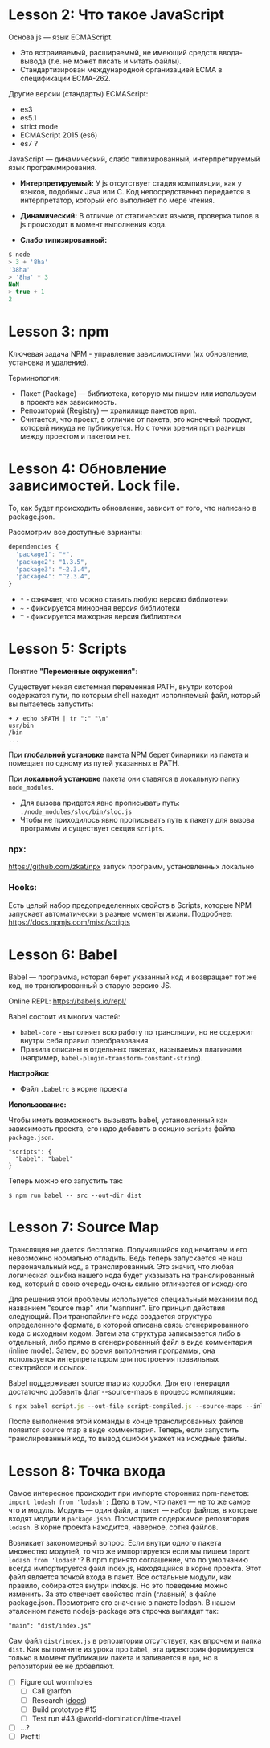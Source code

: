 # Lesson 2: Что такое JavaScript

Основа js — язык ECMAScript.
* Это встраиваемый, расширяемый, не имеющий средств ввода-вывода (т.е. не может писать и читать файлы).
* Стандартизирован международной организацией ECMA в спецификации ECMA-262.

Другие версии (стандарты) ECMAScript:
* es3
* es5.1
* strict mode
* ECMAScript 2015 (es6)
* es7 ?

JavaScript — динамический, слабо типизированный, интерпретируемый язык программирования.

* **Интерпретируемый:**
У js отсутствует стадия компиляции, как у языков, подобных Java или C. Код непосредственно передается в интерпретатор, который его выполняет по мере чтения.

* **Динамический:**
В отличие от статических языков, проверка типов в js происходит в момент выполнения кода.

* **Слабо типизированный:**
```js
$ node
> 3 + '8ha'
'38ha'
> '8ha' * 3
NaN
> true + 1
2
```

# Lesson 3: npm

Ключевая задача NPM - управление зависимостями (их обновление, установка и удаление).

Терминология:
* Пакет (Package) — библиотека, которую мы пишем или используем в проекте как зависимость.
* Репозиторий (Registry) — хранилище пакетов npm.
* Считается, что проект, в отличие от пакета, это конечный продукт, который никуда не публикуется. Но с точки зрения npm разницы между проектом и пакетом нет.

# Lesson 4: Обновление зависимостей. Lock file.

То, как будет происходить обновление, зависит от того, что написано в package.json.

Рассмотрим все доступные варианты:

```js
dependencies {
  'package1': "*",
  'package2': "1.3.5",
  'package3': "~2.3.4",
  'package4': "^2.3.4",
}
```
* `*` - означает, что можно ставить любую версию библиотеки
* `~` - фиксируется минорная версия библиотеки
* `^` - фиксируется мажорная версия библиотеки

# Lesson 5: Scripts

Понятие **"Переменные окружения"**:

Существует некая системная переменная PATH, внутри которой содержатся пути, по которым shell находит исполняемый файл, который вы пытаетесь запустить:
```
➜ ✗ echo $PATH | tr ":" "\n"
usr/bin
/bin
...
```
При **глобальной установке** пакета NPM берет бинарники из пакета и помещает по одному из путей указанных в PATH.

При **локальной установке** пакета они ставятся в локальную папку `node_modules`.
* Для вызова придется явно прописывать путь: `./node_modules/sloc/bin/sloc.js`
* Чтобы не приходилось явно прописывать путь к пакету для вызова программы и существует секция `scripts`.

### npx:
https://github.com/zkat/npx запуск программ, установленных локально

### Hooks:
Есть целый набор предопределенных свойств в Scripts, которые NPM запускает автоматически в разные моменты жизни.
Подробнее: https://docs.npmjs.com/misc/scripts

# Lesson 6: Babel

Babel — программа, которая берет указанный код и возвращает тот же код, но транслированный в старую версию JS.

Online REPL: https://babeljs.io/repl/


Babel состоит из многих частей:
* `babel-core` - выполняет всю работу по трансляции, но не содержит внутри себя правил преобразования
* Правила описаны в отдельных пакетах, называемых плагинами (например, `babel-plugin-transform-constant-string`).

**Настройка:**
* Файл `.babelrc` в корне проекта


**Использование:**

Чтобы иметь возможность вызывать babel, установленный как зависимость проекта, его надо добавить в секцию `scripts` файла `package.json`.

```
"scripts": {
  "babel": "babel"
}
```

Теперь можно его запустить так:
```
$ npm run babel -- src --out-dir dist
```

# Lesson 7: Source Map
Трансляция не дается бесплатно. Получившийся код нечитаем и его невозможно нормально отладить. Ведь теперь запускается не наш первоначальный код, а транслированный. Это значит, что любая логическая ошибка нашего кода будет указывать на транслированный код, который в свою очередь очень сильно отличается от исходного

Для решения этой проблемы используется специальный механизм под названием "source map" или "маппинг". Его принцип действия следующий. При транспайлинге кода создается структура определенного формата, в которой описана связь сгенерированного кода с исходным кодом. Затем эта структура записывается либо в отдельный, либо прямо в сгенерированный файл в виде комментария (inline mode). Затем, во время выполнения программы, она используется интерпретатором для построения правильных стектрейсов и ссылок.

Babel поддерживает source map из коробки. Для его генерации достаточно добавить флаг --source-maps в процесс компиляции:
```js
$ npx babel script.js --out-file script-compiled.js --source-maps --inline
```

После выполнения этой команды в конце транслированных файлов появится source map в виде комментария. Теперь, если запустить транслированный код, то вывод ошибки укажет на исходные файлы.

# Lesson 8: Точка входа

Самое интересное происходит при импорте сторонних npm-пакетов: `import lodash from 'lodash';`
Дело в том, что пакет — не то же самое что и модуль. Модуль — один файл, а пакет — набор файлов, в которые входят модули и `package.json`. Посмотрите содержимое репозитория `lodash`. В корне проекта находится, наверное, сотня файлов.

Возникает закономерный вопрос. Если внутри одного пакета множество модулей, то что же импортируется если мы пишем `import lodash from 'lodash'`?
В npm принято соглашение, что по умолчанию всегда импортируется файл index.js, находящийся в корне проекта. Этот файл является точкой входа в пакет. Все остальные модули, как правило, собираются внутри index.js. Но это поведение можно изменить. За это отвечает свойство main (главный) в файле package.json. Посмотрите его значение в пакете lodash. В нашем эталонном пакете nodejs-package эта строчка выглядит так:
```
"main": "dist/index.js"
```
Сам файл `dist/index.js` в репозитории отсутствует, как впрочем и папка `dist`. Как вы помните из урока про `babel`, эта директория формируется только в момент публикации пакета и заливается в `npm`, но в репозиторий ее не добавляют.

- [ ] Figure out wormholes
  - [ ] Call @arfon
  - [ ] Research ([docs](http://en.wikipedia.org/wiki/Wormhole#Time_travel))
  - [ ] Build prototype #15
  - [ ] Test run #43 @world-domination/time-travel
- [ ] ...?
- [ ] Profit!
